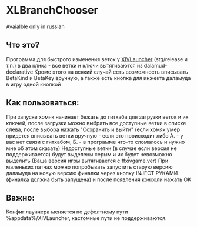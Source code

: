 # XLBranchChooser
Avaialble only in russian
## Что это?
Программа для быстрого изменения веток у [XIVLauncher](https://goatcorp.github.io/) (stg/release и т.п.) в два клика - все ветки и ключи вытягиваются из dalamud-declarative
Кроме этого на всякий случай есть возможность вписывать BetaKind и BetaKey вручную, а также есть кнопка для инжекта даламуда в игру одной кнопкой

## Как пользоваться:
При запуске хомяк начинает бежать до гитхаба для загрузки веток и их ключей, после загрузки можно выбрать все доступные ветки в списке слева, после выбора нажать "Сохранить и выйти" (если хомяк умер придется вписывать ветки вручную - если это происходит либо А. - у вас нет связи с гитхабом, Б. - в программе что-то сломалось и нужно мне об этом сказать)
Недоступные ветки (в случае если версия не поддерживается) будут выделены серым и их будет невозможно выделить (Ваша версия игры вытягивается с ffxivgame.ver)
При маленьких патчах можно попробывать запустить старую версию даламуда на новую версию финалки через кнопку INJECT РУКАМИ (финалка должна быть запущена) и после появления консоли нажать OK

## Важно:
Конфиг лаунчера меняется по дефолтному пути %appdata%/XIVLauncher, кастомные пути не поддерживаются.
